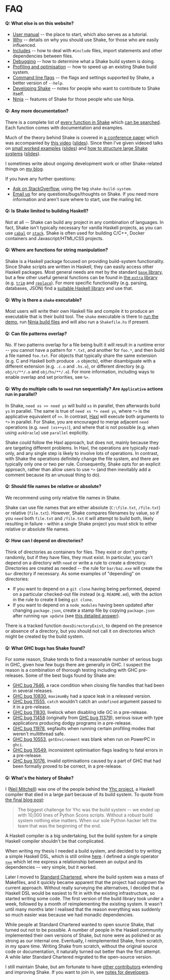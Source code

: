 # FAQ

#### Q: What else is on this website?

* [User manual](Manual.md) -- the place to start, which also serves as a tutorial.
* [Why](Why.md) -- details on why you should use Shake, for those who are easily influenced.
* [Includes](Includes.md) -- how to deal with `#include` files, import statements and other dependencies between files.
* [Debugging](Debugging.md) -- how to determine what a Shake build system is doing.
* [Profiling and optimisation](Profiling.md) -- how to speed up an existing Shake build system.
* [Command line flags](CommandLine.md) -- the flags and settings supported by Shake, a better version of `--help`.
* [Developing Shake](Developing.md) -- notes for people who want to contribute to Shake itself.
* [Ninja](Ninja.md) -- features of Shake for those people who use Ninja.

<!--
Shake is suitable for all sizes of build systems, from a simple C project to a huge cross-platform multi-language project. However, at different scales, different techniques tend to be applicable.
* [Small/simple build systems](Small.md#readme) -- some simpler build systems can be written as _forward_ build systems, without the need to explicitly think about dependencies or targets. Useful for getting started, relies on a tool to automatically track your dependencies.
* [Large frequently changing build systems](Large.md#readme) -- for large build systems, it is useful to split the build system interpreter and metadata apart, making changes to the Haskell build system comparatively rare.
-->

#### Q: Any more documentation?

There is a complete list of [every function in Shake](https://hackage.haskell.org/packages/archive/shake/latest/doc/html/Development-Shake.html) which [can be searched](https://hoogle.haskell.org/?package=shake). Each function comes with documentation and examples.

Much of the theory behind Shake is covered in [a conference paper](https://ndmitchell.com/downloads/paper-shake_before_building-10_sep_2012.pdf) which was accompanied by [this video](https://www.youtube.com/watch?v=xYCPpXVlqFM) ([slides](https://ndmitchell.com/downloads/slides-shake_before_building-10_sep_2012.pdf)). Since then I've given videoed talks on [small worked examples](https://www.infoq.com/presentations/shake) ([slides](https://ndmitchell.com/downloads/slides-building_stuff_with_shake-20_nov_2014.pdf)) and [how to structure large Shake systems](https://skillsmatter.com/skillscasts/6548-defining-your-own-build-system-with-shake) ([slides](https://ndmitchell.com/downloads/slides-defining_your_own_build_system_with_shake-09_oct_2015.pdf)).

I sometimes write about ongoing development work or other Shake-related things on [my blog](https://neilmitchell.blogspot.co.uk/search/label/shake).

If you have any further questions:

* [Ask on StackOverflow](https://stackoverflow.com/questions/tagged/shake-build-system), using the tag `shake-build-system`.
* [Email us](https://groups.google.com/forum/?fromgroups#!forum/shake-build-system) for any questions/bugs/thoughts on Shake. If you need more information and aren't sure where to start, use the mailing list.

#### Q: Is Shake limited to building Haskell?

Not at all -- Shake can build any project in any combination of languages. In fact, Shake isn't typically necessary for vanilla Haskell projects, as you can use [`cabal`](https://haskell.org/cabal) or [`stack`](https://haskellstack.org/). Shake is often used for building C/C++, Docker containers and Javascript/HTML/CSS projects.

#### Q: Where are functions for string manipulation?

Shake is a Haskell package focused on providing build-system functionality. Since Shake scripts are written in Haskell, they can easily access other Haskell packages. Most general needs are met by the standard [`base` library](https://hackage.haskell.org/package/base), but a few other useful general functions can be found in [the `extra` library](https://hackage.haskell.org/package/extra) (e.g. [`trim`](https://hackage.haskell.org/package/extra/docs/Data-List-Extra.html#v:trim) and [`replace`](https://hackage.haskell.org/package/extra/docs/Data-List-Extra.html#v:replace)). For more specific functionality (e.g. parsing, databases, JSON) find a [suitable Haskell library](https://hackage.haskell.org/packages) and use that.

#### Q: Why is there a `shake` executable?

Most users will write their own Haskell file and compile it to produce an executable that is their build tool. The `shake` executable is there to [run the demo](Demo.md), run [Ninja build files](Ninja.md) and will also run a `Shakefile.hs` if present.

#### Q: Can file patterns overlap?

No. If two patterns overlap for a file being built it will result in a runtime error -- you cannot have a pattern for `*.txt`, and another for `foo.*`, and then build a file named `foo.txt`. For objects that typically share the same extension (e.g. C and Haskell both produce `.o` objects), either disambiguate with a different extension (e.g. `.c.o` and `.hs.o`), or different directory (e.g. `obj/c/**/.o` and `obj/hs/**/.o`). For more information, including ways to enable overlap and set priorities, see `%>`.

#### Q: Why do multiple calls to `need` run sequentially? Are `Applicative` actions run in parallel?

In Shake, `need xs >> need ys` will build `xs` in parallel, then afterwards build `ys` in parallel. The same is true of `need xs *> need ys`, where `*>` is the applicative equivalent of `>>`. In contrast, [Haxl](https://hackage.haskell.org/package/haxl) will execute both arguments to `*>` in parallel. For Shake, you are encouraged to merge adjacent `need` operations (e.g. `need (xs++ys)`), and where that is not possible (e.g. when using `askOracle`) use `parallel` explicitly.

Shake _could_ follow the Haxl approach, but does not, mainly because they are targeting different problems. In Haxl, the operations are typically read-only, and any single step is likely to involve lots of operations. In contrast, with Shake the operations definitely change the file system, and there are typically only one or two per rule. Consequently, Shake opts for an explicit approach, rather than allow users to use `*>` (and then inevitably add a comment because its an unusual thing to do).

#### Q: Should file names be relative or absolute?

We recommend using only relative file names in Shake.

Shake can use file names that are either absolute (`C:\file.txt`, `/file.txt`) or relative (`file.txt`). However, Shake compares filenames by value, so if you `need` both `file.txt` and `/file.txt` it will attempt to build both, likely resulting in failure - within a single Shake project you must stick to either relative or absolute file names.

#### Q: How can I depend on directories?

Think of directories as containers for files. They exist or don't pretty randomly, but if they have files, they must exist. In particular, you can't depend on a directory with `need` or write a rule to create a directory. Directories are created as needed -- the rule for `bar/baz.exe` will create the `bar` directory if necessary. As some examples of "depending" on directories:

* If you want to depend on a `git clone` having being performed, depend on a particular checked-out file instead (e.g. `README.md`), with the action in the rule to create it being `git clone`.
* If you want to depend on a `node_modules` having been updated after changing `package.json`, create a stamp file by copying `package.json` after running `npm update` (see [this detailed answer](https://stackoverflow.com/questions/35938956/haskell-shake-special-rule-for-building-directories)).

There is a tracked function `doesDirectoryExist`, to depend on the presence or absence of a directory, but you should not call it on directories which might be created by the build system.

#### Q: What GHC bugs has Shake found?

For some reason, Shake tends to find a reasonable number of serious bugs in GHC, given how few bugs there are generally in GHC. I suspect the reason is a combination of thorough testing including with GHC pre-releases. Some of the best bugs found by Shake are:

* [GHC bug 7646](https://ghc.haskell.org/trac/ghc/ticket/7646), a race condition when closing file handles that had been in several releases.
* [GHC bug 10830](https://ghc.haskell.org/trac/ghc/ticket/10830), `maximumBy` had a space leak in a released version.
* [GHC bug 11555](https://ghc.haskell.org/trac/ghc/ticket/11555), `catch` wouldn't catch an `undefined` argument passed to it in a pre-release.
* [GHC bug 11830](https://ghc.haskell.org/trac/ghc/ticket/11830), livelock when disabling idle GC in a pre-release.
* [GHC bug 11458](https://ghc.haskell.org/trac/ghc/ticket/11458) (originally from [GHC bug 11379](https://ghc.haskell.org/trac/ghc/ticket/11379)), serious issue with type applications producing dodgy programs in a pre-release.
* [GHC bug 11978](https://ghc.haskell.org/trac/ghc/ticket/11978), segfaults when running certain profiling modes that weren't multithread safe.
* [GHC bug 10553](https://ghc.haskell.org/trac/ghc/ticket/10553), `getEnvironment` was blank when run on PowerPC in `ghci`.
* [GHC bug 10549](https://ghc.haskell.org/trac/ghc/ticket/10549), inconsistent optimisation flags leading to fatal errors in a pre-release.
* [GHC bug 10176](https://ghc.haskell.org/trac/ghc/ticket/10176), invalid optimisations caused by a part of GHC that had been formally proved to be correct, in a pre-release.

#### Q: What's the history of Shake?

I ([Neil Mitchell](https://ndmitchell.com)) was one of the people behind the [Yhc project](https://www.haskell.org/haskellwiki/Yhc), a Haskell compiler that died in a large part because of its build system. To quote from [the final blog post](https://yhc06.blogspot.co.uk/2011/04/yhc-is-dead.html):

> The biggest challenge for Yhc was the build system -- we ended up with 10,000 lines of Python Scons scripts. Without a robust build system nothing else matters. When our sole Python hacker left the team that was the beginning of the end.

A Haskell compiler is a big undertaking, but the build system for a simple Haskell compiler shouldn't be that complicated.

When writing my thesis I needed a build system, and decided to try writing a simple Haskell DSL, which is still online [here](https://github.com/ndmitchell/thesis/blob/master/old/Main.hs). I defined a single operator [`<==`](https://github.com/ndmitchell/thesis/blob/master/old/Main.hs#L71) which let me express a relationship between an output and its dependencies -- very simple, but it worked.

Later I moved to [Standard Chartered](https://www.sc.com/), where the build system was a mass of Makefiles, and it quickly became apparent that the project had outgrown the current approach. Without really surveying the alternatives, I decided that a Haskell DSL would be easiest to fit in with the existing infrastructure, so started writing some code. The first version of the build library took under a week, followed by a month of reimplementing the existing system. It wasn't until many months later I realised that the reason everything was suddenly so much easier was because we had monadic dependencies.

While people at Standard Chartered wanted to open source Shake, that turned out not to be possible. A number of people in the Haskell community implemented their own versions of Shake, but none were as polished or as strong as our internal one. Eventually, I reimplemented Shake, from scratch, in my spare time. Writing Shake from scratch, without the original source code or documentation, it naturally turned out better than the first attempt. A while later Standard Chartered migrated to the open-source version.

I still maintain Shake, but am fortunate to have [other contributors](https://github.com/ndmitchell/shake/graphs) extending and improving Shake. If you want to join in, see [notes for developers](Developing.md).
